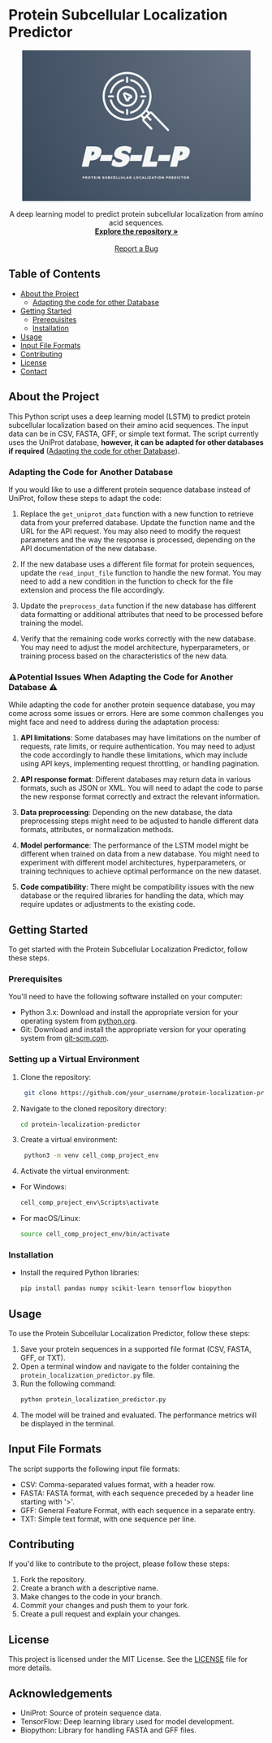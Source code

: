 # Protein Subcellular Localization Predictor

<p align="center">
  <img src="https://github.com/Andrej-Hric/cellular-compartment-predictor/blob/main/Logo/PSLP-logo_FREE_online.png"width="450">
</p>

<p align="center">
  A deep learning model to predict protein subcellular localization from amino acid sequences.
  <br />
  <a href="https://github.com/Andrej-Hric/cellular-compartment-predictor"><strong>Explore the repository »</strong></a>
  <br />
  <br />
  <a href="<URL_TO_ISSUES_PAGE>">Report a Bug</a>
</p>

## Table of Contents

- [About the Project](#about-the-project)
  - [Adapting the code for other Database](#Adapting-the-code-for-other-database)
- [Getting Started](#getting-started)
  - [Prerequisites](#prerequisites)
  - [Installation](#installation)
- [Usage](#usage)
- [Input File Formats](#input-file-formats)
- [Contributing](#contributing)
- [License](#license)
- [Contact](#contact)


## About the Project
This Python script uses a deep learning model (LSTM) to predict protein subcellular localization based on their amino acid sequences. The input data can be in CSV, FASTA, GFF, or simple text format. The script currently uses the UniProt database, **however, it can be adapted for other databases if required** ([Adapting the code for other Database](#adapting-the-code-for-another-database)).

### Adapting the Code for Another Database

If you would like to use a different protein sequence database instead of UniProt, follow these steps to adapt the code:

1. Replace the `get_uniprot_data` function with a new function to retrieve data from your preferred database. Update the function name and the URL for the API request. You may also need to modify the request parameters and the way the response is processed, depending on the API documentation of the new database.

2. If the new database uses a different file format for protein sequences, update the `read_input_file` function to handle the new format. You may need to add a new condition in the function to check for the file extension and process the file accordingly.

3. Update the `preprocess_data` function if the new database has different data formatting or additional attributes that need to be processed before training the model.

4. Verify that the remaining code works correctly with the new database. You may need to adjust the model architecture, hyperparameters, or training process based on the characteristics of the new data.


### ⚠️Potential Issues When Adapting the Code for Another Database ⚠️
While adapting the code for another protein sequence database, you may come across some issues or errors. Here are some common challenges you might face and need to address during the adaptation process:

  1. **API limitations**: Some databases may have limitations on the number of requests, rate limits, or require authentication. You may need to adjust the code accordingly to handle these limitations, which may include using API keys, implementing request throttling, or handling pagination.

  2. **API response format**: Different databases may return data in various formats, such as JSON or XML. You will need to adapt the code to parse the new response format correctly and extract the relevant information.

  3. **Data preprocessing**: Depending on the new database, the data preprocessing steps might need to be adjusted to handle different data formats, attributes, or normalization methods.

  4. **Model performance**: The performance of the LSTM model might be different when trained on data from a new database. You might need to experiment with different model architectures, hyperparameters, or training techniques to achieve optimal performance on the new dataset.

  5. **Code compatibility**: There might be compatibility issues with the new database or the required libraries for handling the data, which may require updates or adjustments to the existing code.
  


## Getting Started

To get started with the Protein Subcellular Localization Predictor, follow these steps.

### Prerequisites

You'll need to have the following software installed on your computer:

- Python 3.x: Download and install the appropriate version for your operating system from [python.org](https://www.python.org/downloads/).
- Git: Download and install the appropriate version for your operating system from [git-scm.com](https://git-scm.com/downloads).

### Setting up a Virtual Environment

1. Clone the repository:
   ```sh
    git clone https://github.com/your_username/protein-localization-predictor.git
2. Navigate to the cloned repository directory:
   ```sh
   cd protein-localization-predictor
3. Create a virtual environment:
   ```sh
    python3 -m venv cell_comp_project_env
4. Activate the virtual environment:
- For Windows:
   ```sh
   cell_comp_project_env\Scripts\activate
- For macOS/Linux:
   ```sh
   source cell_comp_project_env/bin/activate


### Installation
- Install the required Python libraries:
   ```sh
   pip install pandas numpy scikit-learn tensorflow biopython


## Usage

To use the Protein Subcellular Localization Predictor, follow these steps:

1. Save your protein sequences in a supported file format (CSV, FASTA, GFF, or TXT).
2. Open a terminal window and navigate to the folder containing the `protein_localization_predictor.py` file.
3. Run the following command:
    ```sh
    python protein_localization_predictor.py
4. The model will be trained and evaluated. The performance metrics will be displayed in the terminal.

## Input File Formats

The script supports the following input file formats:

- CSV: Comma-separated values format, with a header row.
- FASTA: FASTA format, with each sequence preceded by a header line starting with '>'.
- GFF: General Feature Format, with each sequence in a separate entry.
- TXT: Simple text format, with one sequence per line.

## Contributing

If you'd like to contribute to the project, please follow these steps:

1. Fork the repository.
2. Create a branch with a descriptive name.
3. Make changes to the code in your branch.
4. Commit your changes and push them to your fork.
5. Create a pull request and explain your changes.

## License

This project is licensed under the MIT License. See the [LICENSE](LICENSE) file for more details.

## Acknowledgements

- UniProt: Source of protein sequence data.
- TensorFlow: Deep learning library used for model development.
- Biopython: Library for handling FASTA and GFF files.



       




